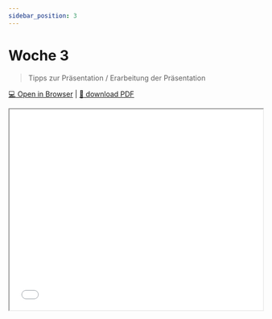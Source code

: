 ```yaml
---
sidebar_position: 3
---
```


# Woche 3

> Tipps zur Präsentation / Erarbeitung der Präsentation

[:computer: Open in Browser](pathname:///slides/woche-3) | [:floppy_disk: download PDF](pathname:///slides/woche-3.pdf) 

<iframe src="/bbzbl-modul-431/slides/woche-3" width="100%" height="400px"></iframe> 
